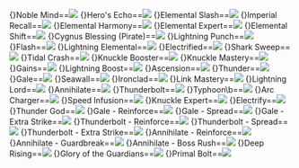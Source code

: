 {}Noble Mind==<img src="upload/mxd/Thunder_Breaker/Skill_Noble_Mind.png"/>
{}Hero's Echo==<img src="upload/mxd/Thunder_Breaker/Skill_Echo_of_Hero.png"/>
{}Elemental Slash==<img src="upload/mxd/Thunder_Breaker/Skill_Elemental_Slash.png"/>
{}Imperial Recall==<img src="upload/mxd/Thunder_Breaker/Skill_Imperial_Recall.png"/>
{}Elemental Harmony==<img src="upload/mxd/Thunder_Breaker/Skill_Elemental_Harmony.png"/>
{}Elemental Expert==<img src="upload/mxd/Thunder_Breaker/Skill_Elemental_Expert.png"/>
{}Elemental Shift==<img src="upload/mxd/Thunder_Breaker/Skill_Elemental_Shift.png"/>
{}Cygnus Blessing (Pirate)==<img src="upload/mxd/Thunder_Breaker/Skill_Cygnus_Blessing.png"/>
{}Lightning Punch==<img src="upload/mxd/Thunder_Breaker/Skill_Lightning_Punch.png"/>
{}Flash==<img src="upload/mxd/Thunder_Breaker/Skill_Flash.png"/>
{}Lightning Elemental==<img src="upload/mxd/Thunder_Breaker/Skill_Lightning_Elemental.png"/>
{}Electrified==<img src="upload/mxd/Thunder_Breaker/Skill_Electrified.png"/>
{}Shark Sweep==<img src="upload/mxd/Thunder_Breaker/Skill_Shark_Sweep.png"/>
{}Tidal Crash==<img src="upload/mxd/Thunder_Breaker/Skill_Tidal_Crash.png"/>
{}Knuckle Booster==<img src="upload/mxd/Thunder_Breaker/Skill_Knuckle_Booster.png"/>
{}Knuckle Mastery==<img src="upload/mxd/Thunder_Breaker/Skill_Knuckle_Mastery.png"/>
{}Gains==<img src="upload/mxd/Thunder_Breaker/Skill_Gains.png"/>
{}Lightning Boost==<img src="upload/mxd/Thunder_Breaker/Skill_Lightning_Boost.png"/>
{}Ascension==<img src="upload/mxd/Thunder_Breaker/Skill_Ascension.png"/>
{}Thunder==<img src="upload/mxd/Thunder_Breaker/Skill_Thunder.png"/>
{}Gale==<img src="upload/mxd/Thunder_Breaker/Skill_Gale.png"/>
{}Seawall==<img src="upload/mxd/Thunder_Breaker/Skill_Seawall.png"/>
{}Ironclad==<img src="upload/mxd/Thunder_Breaker/Skill_Ironclad.png"/>
{}Link Mastery==<img src="upload/mxd/Thunder_Breaker/Skill_Link_Mastery.png"/>
{}Lightning Lord==<img src="upload/mxd/Thunder_Breaker/Skill_Lightning_Lord.png"/>
{}Annihilate==<img src="upload/mxd/Thunder_Breaker/Skill_Annihilate.png"/>
{}Thunderbolt==<img src="upload/mxd/Thunder_Breaker/Skill_Thunderbolt.png"/>
{}Typhoon\b==<img src="upload/mxd/Thunder_Breaker/Skill_Typhoon.png"/>
{}Arc Charger==<img src="upload/mxd/Thunder_Breaker/Skill_Arc_Charger.png"/>
{}Speed Infusion==<img src="upload/mxd/Thunder_Breaker/Skill_Speed_Infusion.png"/>
{}Knuckle Expert==<img src="upload/mxd/Thunder_Breaker/Skill_Pirate's_Revenge.png"/>
{}Electrify==<img src="upload/mxd/Thunder_Breaker/Skill_Electrify.png"/>
{}Thunder God==<img src="upload/mxd/Thunder_Breaker/Skill_Thunder_God.png"/>
{}Gale - Reinforce==<img src="upload/mxd/Thunder_Breaker/Skill_Gale_-_Reinforce.png"/>
{}Gale - Spread==<img src="upload/mxd/Thunder_Breaker/Skill_Gale_-_Spread.png"/>
{}Gale - Extra Strike==<img src="upload/mxd/Thunder_Breaker/Skill_Gale_-_Extra_Strike.png"/>
{}Thunderbolt - Reinforce==<img src="upload/mxd/Thunder_Breaker/Skill_Thunderbolt_-_Reinforce.png"/>
{}Thunderbolt - Spread==<img src="upload/mxd/Thunder_Breaker/Skill_Thunderbolt_-_Spread.png"/>
{}Thunderbolt - Extra Strike==<img src="upload/mxd/Thunder_Breaker/Skill_Thunderbolt_-_Extra_Strike.png"/>
{}Annihilate - Reinforce==<img src="upload/mxd/Thunder_Breaker/Skill_Annihilate_-_Reinforce.png"/>
{}Annihilate - Guardbreak==<img src="upload/mxd/Thunder_Breaker/Skill_Annihilate_-_Guardbreak.png"/>
{}Annihilate - Boss Rush==<img src="upload/mxd/Thunder_Breaker/Skill_Annihilate_-_Boss_Rush.png"/>
{}Deep Rising==<img src="upload/mxd/Thunder_Breaker/Skill_Deep_Rising.png"/>
{}Glory of the Guardians==<img src="upload/mxd/Thunder_Breaker/Skill_Glory_of_the_Guardians_(Thunder_Breaker).png"/>
{}Primal Bolt==<img src="upload/mxd/Thunder_Breaker/Skill_Primal_Bolt.png"/>